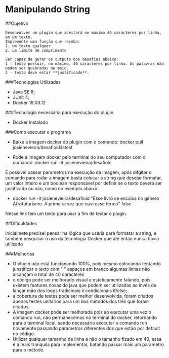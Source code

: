 <h1>Manipulando String</h1>

##Objetivo
    
    Desenvolver um plugin que aceitará no máximo 40 caracteres por linha, em um texto.
    Implemente uma função que receba:
    1. um texto qualquer
    2. um limite de comprimento
    
    Ser capaz de gerar os outputs dos desafios abaixo:
    1 - texto possuir, no máximo, 40 caracteres por linha. As palavras não podem ser quebradas no meio.
    2 - texto deve estar **justificado**.


###Tecnologias Utilizadas

- Java SE 8;
- JUnit 4;
- Docker 19.03.12

###Tecnologia necessária para execução do plugin

- Docker instalado

###Como executar o programa

- Baixe a imagem docker do plugin com o comendo: docker pull josienevieira/desafioid:latest

- Rode a imagem docker pelo terminal do seu computador com o comando: docker run -it josienevieira/desafioid 

É possível passar parametros na execução da imagem, após difgitar o comando para rodar a imagem basta colocar a string que desejar formatar, um valor inteiro e um boolean responsável por definir se o texto deverá ser justificado ou não, como no exemplo abaixo:
 
 - docker run -it josienevieira/desafioid "Esse livro se encaixa no gênero Afrofuturismo. A primeira vez que ouvi esse termo"  false

Nesse link tem um texto para usar a fim de textar o plugin.



##Dificuldades

<p>Inicialmete precisei pensar na lógica que usaria para formatar a string, e também pesquisar o uso da tecnologia Docker que até então nunca havia utilizado</p>

###Melhorias

- O plugin não está funcionando 100%, pois mesmo colocando tentando junstificar o texto com " " espaços em branco algumas linhas não alcançam o total de 40 caracteres
- o código pode ser melhorado visual e esteticamente falando, pois existem features novas do java que podem ser utilizadas ao invés de lançar mão dos loops tradicinais e condicionais if/else;
- a cobertura de testes pode ser melhor desenvolvida, foram criados apenas testes unitários para um dos métodos dos três que foram criados.
- A imagem docker pode ser melhorada pois ao executar uma vez o comando run, não permanecemos no terminal do docker, retornando para o terminal local, sendo necessário executar o comando run novamente passando parametros diferentes dos que estão por default no código.
- Utilizar qualquer tamanho de linha e não o tamanho fizado em 40, essa é a mais tranquila para implementar, batando passar mais um parametro para o método. 